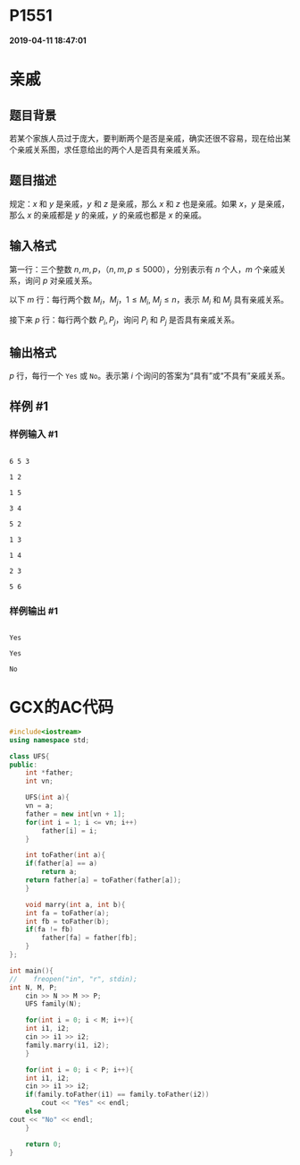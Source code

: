 
# P1551

**2019-04-11 18:47:01**
    
# 亲戚

## 题目背景

若某个家族人员过于庞大，要判断两个是否是亲戚，确实还很不容易，现在给出某个亲戚关系图，求任意给出的两个人是否具有亲戚关系。

## 题目描述

规定：$x$ 和 $y$ 是亲戚，$y$ 和 $z$ 是亲戚，那么 $x$ 和 $z$ 也是亲戚。如果 $x$，$y$ 是亲戚，那么 $x$ 的亲戚都是 $y$ 的亲戚，$y$ 的亲戚也都是 $x$ 的亲戚。

## 输入格式

第一行：三个整数 $n,m,p$，（$n,m,p \le 5000$），分别表示有 $n$ 个人，$m$ 个亲戚关系，询问 $p$ 对亲戚关系。

以下 $m$ 行：每行两个数 $M_i$，$M_j$，$1 \le M_i,~M_j\le n$，表示 $M_i$ 和 $M_j$ 具有亲戚关系。

接下来 $p$ 行：每行两个数 $P_i,P_j$，询问 $P_i$ 和 $P_j$ 是否具有亲戚关系。

## 输出格式

$p$ 行，每行一个 `Yes` 或 `No`。表示第 $i$ 个询问的答案为“具有”或“不具有”亲戚关系。

## 样例 #1

### 样例输入 #1

```
6 5 3
1 2
1 5
3 4
5 2
1 3
1 4
2 3
5 6
```

### 样例输出 #1

```
Yes
Yes
No
```

# GCX的AC代码
```cpp
#include<iostream>
using namespace std;

class UFS{
public:
    int *father;
    int vn;

    UFS(int a){
	vn = a;
	father = new int[vn + 1];
	for(int i = 1; i <= vn; i++)
	    father[i] = i;
    }

    int toFather(int a){
	if(father[a] == a)
	    return a;
	return father[a] = toFather(father[a]);
    }

    void marry(int a, int b){
	int fa = toFather(a);
	int fb = toFather(b);
	if(fa != fb)
	    father[fa] = father[fb];
    }
};

int main(){
//    freopen("in", "r", stdin);
int N, M, P;
    cin >> N >> M >> P;
    UFS family(N);

    for(int i = 0; i < M; i++){
	int i1, i2;
	cin >> i1 >> i2;
	family.marry(i1, i2);
    }

    for(int i = 0; i < P; i++){
	int i1, i2;
	cin >> i1 >> i2;
	if(family.toFather(i1) == family.toFather(i2))
	    cout << "Yes" << endl;
	else
cout << "No" << endl;
    }

    return 0;
}

```

